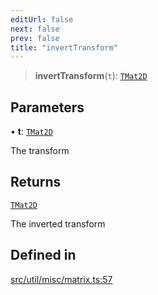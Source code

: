 ```yaml
---
editUrl: false
next: false
prev: false
title: "invertTransform"
---
```


> **invertTransform**(`t`): [`TMat2D`](/api/type-aliases/tmat2d/)

## Parameters

• **t**: [`TMat2D`](/api/type-aliases/tmat2d/)

The transform

## Returns

[`TMat2D`](/api/type-aliases/tmat2d/)

The inverted transform

## Defined in

[src/util/misc/matrix.ts:57](https://github.com/fabricjs/fabric.js/blob/c093e29e73123dafcfa091ff4d5e04e690bb796e/src/util/misc/matrix.ts#L57)
